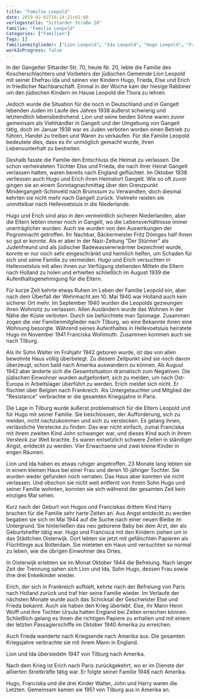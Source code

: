 ```yaml
---
title: "Familie Leopold"
date: 2019-02-02T16:24:21+01:00
verlegestelle: "Sittarder Straße 20"
familie: "Familie Leopold"
Categories: ["Familien"]
Tags: []
familienmitglieder: ["Lion Leopold", "Ida Leopold", "Hugo Leopold", "Frieda Leopold", "Else Leopold", "Erich Leopold" ]
workInProgress: false
---
```


In der Gangelter Sittarder Str. 70, heute Nr. 20, lebte die Familie des Koscherschlachters und Vorbeters der jüdischen Gemeinde Lion Leopold mit seiner Ehefrau Ida und seinen vier Kindern Hugo, Frieda, Else und Erich in friedlicher Nachbarschaft.
Einmal in der Woche kam der hiesige Rabbiner um den jüdischen Kindern im Hause Leopold die Thora zu lehren.

Jedoch wurde die Situation für die noch in Deutschland und in Gangelt lebenden Juden im Laufe des Jahres 1938 äußerst schwierig und letztendlich lebensbedrohend.
Lion und seine beiden Söhne waren zuvor gemeinsam als Viehhändler in Gangelt und der Umgebung von Gangelt tätig, doch im Januar 1938 war es Juden verboten worden einen Betrieb zu führen, Handel zu treiben und Waren zu verkaufen.
Für die Familie Leopold bedeutete dies, dass es ihr unmöglich gemacht wurde, ihren Lebensunterhalt zu bestreiten.

Deshalb fasste die Familie den Entschluss die Heimat zu verlassen.
Die schon verheirateten Töchter Else und Frieda, die nach ihrer Heirat Gangelt verlassen hatten, waren bereits nach England geflüchtet.
Im Oktober 1938 verliessen auch Hugo und Erich ihren Heimatort Gangelt.
Wie so oft zuvor gingen sie an einem Sonntagnachmittag über den Grenzpunkt Mindergangelt-Schinveld nach Brunssum zu Verwandten, doch diesmal kehrten sie nicht mehr nach Gangelt zurück.
Vielmehr reisten sie unmittelbar nach Hellevoetsluis in die Niederlande.

Hugo und Erich sind also in den vermeintlich sicheren Niederlanden, aber die Eltern lebten immer noch in Gangelt, wo die Lebensverhältnisse immer unerträglicher wurden.
Auch sie wurden von den Auswirkungen der Pogromnacht getroffen.
Ihr Nachbar, Bäckermeister Fritz Dömges half Ihnen so gut er konnte.
Als er aber in der Nazi-Zeitung "Der Stürmer" als Judenfreund und als jüdischer Badewassererwärmer bezeichnet wurde, konnte er nur noch sehr eingeschränkt und heimlich helfen, um Schaden für sich und seine Familie zu vermeiden.
Hugo und Erich versuchten in Hellevoetsluis mit allen ihnen zur Verfügung stehenden Mitteln die Eltern nach Holland zu holen und erhielten schließlich im August 1939 die Aufenthaltsgenehmigung für die Eltern.

Für kurze Zeit kehrte etwas Ruhen im Leben der Familie Leopold ein, aber nach dem Überfall der Wehrmacht am 10. Mai 1940 war Holland auch kein sicherer Ort mehr.
Im September 1940 wurden die Leopolds gezwungen ihren Wohnsitz zu verlassen.
Allen Ausländern wurde das Wohnen in der Nähe der Küste verboten.
Durch sie befürchtete man Spionage.
Zusammen zogen die vier Familienmitglieder nach Tilburg, wo eine Bekannte ihnen eine Wohnung besorgte.
Während seines Aufenthaltes in Hellevoetsluis heiratete Hugo im November 1941 Franciska Wohlmuth.
Zusammen kommen auch sie nach Tilburg.

Als ihr Sohn Walter im Frühjahr 1942 geboren wurde, ist das von allen bewohnte Haus völlig überbelegt.
Zu diesem Zeitpunkt sind sie noch davon überzeugt, schon bald nach Amerika auswandern zu können.
Ab August 1942 aber änderte sich die Gesamtsituation dramatisch zum Negativen.
Die jüdischen Einwohner wurden aufgefordert, sich zu melden, um nach Ost-Europa in Arbeitslager überführt zu werden.
Erich meldet sich nicht.
Er flüchtet über Belgien nach Frankreich.
Als Untergetauchter und Mitglied der "Resistance" verbrachte er die gesamten Kriegsjahre in Paris.

Die Lage in Tilburg wurde äußerst problematisch für die Eltern Leopold und für Hugo mit seiner Familie.
Sie beschlossen, der Aufforderung, sich zu melden, nicht nachzukommen und sich zu verstecken.
Es gelang ihnen, verlässliche Verstecke zu finden.
Das war nicht einfach, zumal Franciska mit ihrem zweiten Kind John schwanger war, und dieses Kind auch in ihrem Versteck zur Welt brachte.
Es waren entsetzlich schwere Zeiten in ständiger Angst, entdeckt zu werden.
Vier Erwachsene und zwei kleine Kinder in engen Räumen.

Lion und Ida haben es etwas ruhiger angetroffen.
23 Monate lang lebten sie in einem kleinen Haus bei einer Frau und deren 10-jähriger Tochter.
Sie wurden weder gefunden noch verraten.
Das Haus aber konnten sie nicht verlassen.
Und obschon sie nicht weit entfernt von ihrem Sohn Hugo und seiner Familie wohnten, konnten sie sich während der gesamten Zeit kein einziges Mal sehen.

Kurz nach der Geburt von Hugos und Franciskas drittem Kind Harry brachen für die Familie sehr harte Zeiten an.
Aus Angst entdeckt zu werden begaben sie sich im Mai 1944 auf die Suche nach einer neuen Bleibe im Untergrund.
Sie hinterließen das neu geborene Baby bei dem Arzt, der als Geburtshelfer tätig war.
Hugo und Francisca mit den Kindern ziehen um in das Städtchen Oisterwijk.
Dort lebten sie jetzt mit gefälschten Papieren als Flüchtlinge aus Rotterdam.
Sie mieteten ein Haus und versuchten so normal zu leben, wie die übrigen Einwohner des Ortes.

In Oisterwijk erlebten sie im Monat Oktober 1944 die Befreiung.
Nach langer Zeit der Trennung sahen sich Lion und Ida, Sohn Hugo, dessen Frau sowie ihre drei Enkelkinder wieder.

Erich, der sich in Frankreich aufhielt, kehrte nach der Befreiung von Paris nach Holland zurück und traf hier seine Familie wieder.
Im Verlaufe der nächsten Monate wurde auch das Schicksal der Geschwister Else und Frieda bekannt.
Auch sie haben den Krieg überlebt.
Else, ihr Mann Henri Wolff und ihre Tochter Ursula hatten England bei Zeiten erreichen können.
Schließlich gelang es ihnen die richtigen Papiere zu erhalten und mit einem der letzten Passagierschiffe im Oktober 1940 Amerika zu erreichen.

Auch Frieda wanderte nach Kriegsende nach Amerika aus.
Die gesamten Kriegsjahre verbrachte sie mit ihrem Mann in England.

Lion und Ida übersiedeln 1947 von Tilburg nach Amerika.

Nach dem Krieg ist Erich nach Paris zurückgekehrt, wo er im Dienste der alliierten Streitkräfte tätig war.
Er folgte seiner Familie 1948 nach Amerika.

Hugo, Franciska und die drei Kinder Walter, John und Harry waren die Letzten.
Gemeinsam kamen sie 1951 von Tilburg aus in Amerika an.
